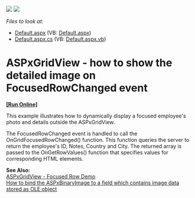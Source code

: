 <!-- default badges list -->
[![](https://img.shields.io/badge/Open_in_DevExpress_Support_Center-FF7200?style=flat-square&logo=DevExpress&logoColor=white)](https://supportcenter.devexpress.com/ticket/details/E2344)
[![](https://img.shields.io/badge/📖_How_to_use_DevExpress_Examples-e9f6fc?style=flat-square)](https://docs.devexpress.com/GeneralInformation/403183)
<!-- default badges end -->
<!-- default file list -->
*Files to look at*:

* [Default.aspx](./CS/WebSite/Default.aspx) (VB: [Default.aspx](./VB/WebSite/Default.aspx))
* [Default.aspx.cs](./CS/WebSite/Default.aspx.cs) (VB: [Default.aspx.vb](./VB/WebSite/Default.aspx.vb))
<!-- default file list end -->
# ASPxGridView - how to show the detailed image on FocusedRowChanged event
<!-- run online -->
**[[Run Online]](https://codecentral.devexpress.com/e2344/)**
<!-- run online end -->


<p>This example illustrates how to dynamically display a focused employee's photo and details outside the ASPxGridView.</p><p>The FocusedRowChanged event is handled to call the OnGridFocusedRowChanged() function. This function queries the server to return the employee's ID, Notes, Country and City. The returned array is passed to the OnGetRowValues() function that specifies values for corresponding HTML elements.</p><p><strong>See Also:</strong><br />
<a href="http://demos.devexpress.com/ASPxGridViewDemos/Rows/FocusedRow.aspx">ASPxGridView - Focused Row Demo</a><br />
<a href="https://www.devexpress.com/Support/Center/p/E1414">How to bind the ASPxBinaryImage to a field which contains image data stored as OLE object</a></p>

<br/>


